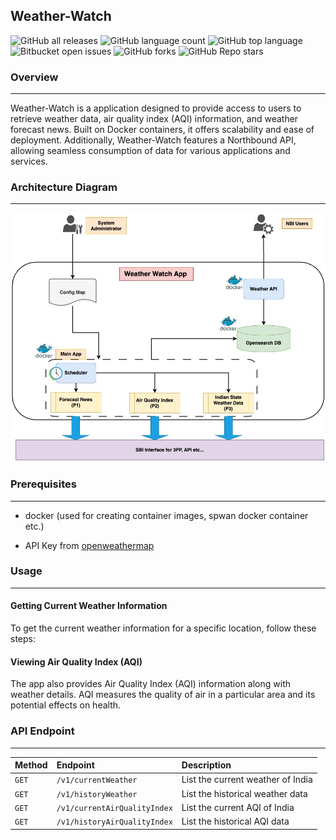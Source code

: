 ## Weather-Watch

![GitHub all releases](https://img.shields.io/github/downloads/amolpratap-singh/Weather-Watch/total)
![GitHub language count](https://img.shields.io/github/languages/count/amolpratap-singh/Weather-Watch)
![GitHub top language](https://img.shields.io/github/languages/top/amolpratap-singh/Weather-Watch?color=green)
![Bitbucket open issues](https://img.shields.io/bitbucket/issues/amolpratap-singh/Weather-Watch)
![GitHub forks](https://img.shields.io/github/forks/amolpratap-singh/Weather-Watch?style=social)
![GitHub Repo stars](https://img.shields.io/github/stars/amolpratap-singh/Weather-Watch?style=social)

### Overview
---

Weather-Watch is a application designed to provide access to users to retrieve weather data, air quality index (AQI) information, and weather forecast news. Built on Docker containers, it offers scalability and ease of deployment. Additionally, Weather-Watch features a Northbound API, allowing seamless consumption of data for various applications and services.

<!-- Todo explain each microservice
#### Component level description
-->

### Architecture Diagram
---
![Architecture Diagram](docker/utils/Weather_Watch.jpg)

### Prerequisites
---
* docker (used for creating container images, spwan docker container etc.)

* API Key from [openweathermap](https://home.openweathermap.org/)


### Usage
---

<!--
##### Todod provide how to bring up and use the curl command and provide a video documentation
docker cli to make up

####
curl command to utlize
--> 

#### Getting Current Weather Information

To get the current weather information for a specific location, follow these steps:

<!-- 
1. **Open the Weather App**:
2. **Search for Location**: Enter the name of the location for which you want to get weather information in the search bar.
3. **View Weather Details**: Once the location is selected, the app will display the current weather information, including temperature, humidity, wind speed, and Air Quality Index (AQI).
-->

#### Viewing Air Quality Index (AQI)

The app also provides Air Quality Index (AQI) information along with weather details. AQI measures the quality of air in a particular area and its potential effects on health.


### API Endpoint
---

<!-- API Endpoint with Params as well as post method jwt token to be implemented with user login -->

| Method | Endpoint | Description |
|:-------|:---------|:------------|
| <code>GET</code> | <code>/v1/currentWeather</code> | List the current weather of India |
| <code>GET</code> | <code>/v1/historyWeather</code> | List the historical weather data |
| <code>GET</code> | <code>/v1/currentAirQualityIndex</code> | List the current AQI of India |
| <code>GET</code> | <code>/v1/historyAirQualityIndex</code> | List the historical AQI data |
